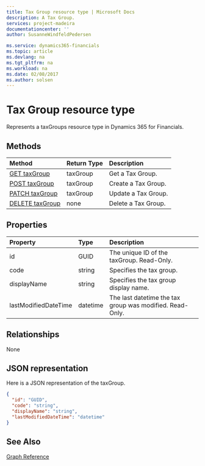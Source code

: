```yaml
---
title: Tax Group resource type | Microsoft Docs
description: A Tax Group.
services: project-madeira
documentationcenter: ''
author: SusanneWindfeldPedersen

ms.service: dynamics365-financials
ms.topic: article
ms.devlang: na
ms.tgt_pltfrm: na
ms.workload: na
ms.date: 02/08/2017
ms.author: solsen
---
```


# Tax Group resource type
Represents a taxGroups resource type in Dynamics 365 for Financials.


## Methods

| Method       | Return Type  |Description|
|:---------------|:--------|:----------|
|[GET taxGroup](../api/dynamics_get_taxGroups.md)|taxGroup|Get a Tax Group.|
|[POST taxGroup](../api/dynamics_create_taxGroups.md)|taxGroup|Create a Tax Group.|
|[PATCH taxGroup](../api/dynamics_update_taxGroups.md)|taxGroup|Update a Tax Group.|
|[DELETE taxGroup](../api/dynamics_delete_taxGroups.md)|none|Delete a Tax Group.|

## Properties
| Property	   | Type	|Description|
|:---------------|:--------|:----------|
|id|GUID|The unique ID of the taxGroup. Read-Only.|
|code|string|Specifies the tax group.|
|displayName|string|Specifies the tax group display name.|
|lastModifiedDateTime|datetime|The last datetime the tax group was modified. Read-Only.|  


## Relationships
None

## JSON representation

Here is a JSON representation of the taxGroup.

```json
{
  "id": "GUID",
  "code": "string",
  "displayName": "string",
  "lastModifiedDateTime": "datetime"
}

```

## See Also
[Graph Reference](../api/dynamics_graph_reference.md)  
